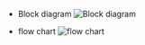 
- Block diagram
![Block diagram](https://github.com/prathipatisupriya/stepin-CaseStudyEmb-c/blob/efa5b9483109d4c8389505ac837376a5aefa79a6/5_images%20and%20vedios/block%20diagram.PNG)


- flow chart 
![flow chart](https://github.com/prathipatisupriya/stepin-CaseStudyEmb-c/blob/efa5b9483109d4c8389505ac837376a5aefa79a6/5_images%20and%20vedios/flow%20chart.jpg)